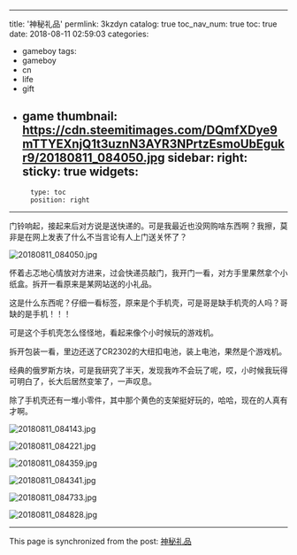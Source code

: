 
---
title: '神秘礼品'
permlink: 3kzdyn
catalog: true
toc_nav_num: true
toc: true
date: 2018-08-11 02:59:03
categories:
- gameboy
tags:
- gameboy
- cn
- life
- gift
- game
thumbnail: https://cdn.steemitimages.com/DQmfXDye9mTTYEXnjQ1t3uznN3AYR3NPrtzEsmoUbEgukr9/20180811_084050.jpg
sidebar:
    right:
        sticky: true
widgets:
    -
        type: toc
        position: right
---


门铃响起，接起来后对方说是送快递的。可是我最近也没网购啥东西啊？我擦，莫非是在网上发表了什么不当言论有人上门送关怀了？

![20180811_084050.jpg](https://cdn.steemitimages.com/DQmfXDye9mTTYEXnjQ1t3uznN3AYR3NPrtzEsmoUbEgukr9/20180811_084050.jpg)



怀着忐忑地心情放对方进来，过会快递员敲门，我开门一看，对方手里果然拿个小纸盒。拆开一看原来是某网站送的小礼品。

这是什么东西呢？仔细一看标签，原来是个手机壳，可是哥是缺手机壳的人吗？哥缺的是手机！！！

可是这个手机壳怎么怪怪地，看起来像个小时候玩的游戏机。

拆开包装一看，里边还送了CR2302的大纽扣电池，装上电池，果然是个游戏机。

经典的俄罗斯方块，可是我研究了半天，发现我咋不会玩了呢，哎，小时候我玩得可明白了，长大后居然变笨了，一声叹息。

除了手机壳还有一堆小零件，其中那个黄色的支架挺好玩的，哈哈，现在的人真有才啊。

![20180811_084143.jpg](https://cdn.steemitimages.com/DQmfJG82kQ335SjByPrxjishsyXdAwjUKw1KeEQyBvXig29/20180811_084143.jpg)

![20180811_084221.jpg](https://cdn.steemitimages.com/DQmToPCmn99J43Fta7aYypdDCsQygwFs5GyZdfP2Z6bc85T/20180811_084221.jpg)

![20180811_084359.jpg](https://cdn.steemitimages.com/DQmca3yuLUC2qAsDerVqfBgeQUySnhYwgr4bwCswcbvGidP/20180811_084359.jpg)


![20180811_084341.jpg](https://cdn.steemitimages.com/DQmY9FxJBfXtNbivCXpWgbYJaX2nnocMcBTpwqUScxF9fo7/20180811_084341.jpg)

![20180811_084733.jpg](https://cdn.steemitimages.com/DQmTiJBoQYxxN18qYaW2APXzEvBJzi29woPX4GDMfSM3TA8/20180811_084733.jpg)

![20180811_084828.jpg](https://cdn.steemitimages.com/DQmcAJckiamej5d56qqt2RqFji9UPN56dJBx4VDDtn3XVcE/20180811_084828.jpg)

- - -

This page is synchronized from the post: [神秘礼品](https://steemit.com/@oflyhigh/3kzdyn)
